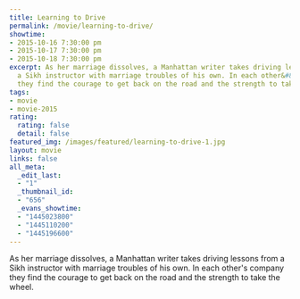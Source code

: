 ```yaml
---
title: Learning to Drive
permalink: /movie/learning-to-drive/
showtime:
- 2015-10-16 7:30:00 pm
- 2015-10-17 7:30:00 pm
- 2015-10-18 7:30:00 pm
excerpt: As her marriage dissolves, a Manhattan writer takes driving lessons from
  a Sikh instructor with marriage troubles of his own. In each other&#8217;s company
  they find the courage to get back on the road and the strength to take the wheel.
tags:
- movie
- movie-2015
rating:
  rating: false
  detail: false
featured_img: /images/featured/learning-to-drive-1.jpg
layout: movie
links: false
all_meta:
  _edit_last:
  - "1"
  _thumbnail_id:
  - "656"
  _evans_showtime:
  - "1445023800"
  - "1445110200"
  - "1445196600"
---
```


As her marriage dissolves, a Manhattan writer takes driving lessons from a Sikh instructor with marriage troubles of his own. In each other's company they find the courage to get back on the road and the strength to take the wheel.